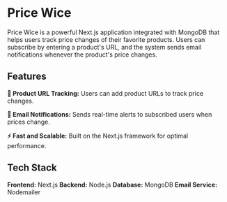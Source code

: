 # Price Wice

Price Wice is a powerful Next.js application integrated with MongoDB that helps users track price changes of their favorite products. Users can subscribe by entering a product's URL, and the system sends email notifications whenever the product's price changes.


## Features

**🛒 Product URL Tracking:** Users can add product URLs to track price changes.

**📩 Email Notifications:** Sends real-time alerts to subscribed users when prices change.

**⚡ Fast and Scalable:** Built on the Next.js framework for optimal performance.


## Tech Stack

**Frontend:** Next.js
**Backend:** Node.js
**Database:** MongoDB
**Email Service:** Nodemailer
